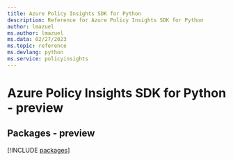 ```yaml
---
title: Azure Policy Insights SDK for Python
description: Reference for Azure Policy Insights SDK for Python
author: lmazuel
ms.author: lmazuel
ms.data: 02/27/2023
ms.topic: reference
ms.devlang: python
ms.service: policyinsights
---
```

# Azure Policy Insights SDK for Python - preview
## Packages - preview
[!INCLUDE [packages](policy-insights-index.md)]